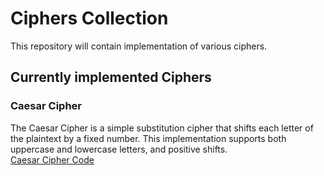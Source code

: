 # Ciphers Collection

This repository will contain implementation of various ciphers.

## Currently implemented Ciphers

### Caesar Cipher
The Caesar Cipher is a simple substitution cipher that shifts each letter of the plaintext by a fixed number. This implementation supports both uppercase and lowercase letters, and positive shifts.  
[Caesar Cipher Code](./caesar_cipher.cpp)

